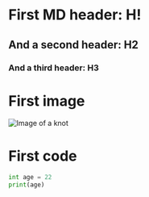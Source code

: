 # First MD header: H!

## And a second header: H2 

### And a third header: H3

# First image
![Image of a knot](https://github.com/GuteShel/skills-communicate-using-markdown/assets/149394081/d73f8345-19d6-4136-b5fb-d408634f832d)

# First code
``` python
int age = 22
print(age)
```
